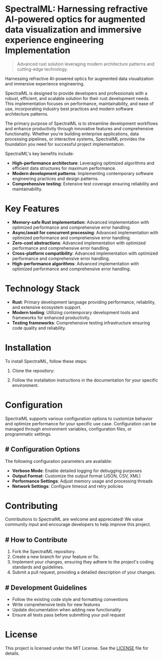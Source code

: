 <!-- fallback_SpectralML_20250802202523_27219 -->

# SpectralML: Harnessing refractive AI-powered optics for augmented data visualization and immersive experience engineering Implementation
> Advanced rust solution leveraging modern architecture patterns and cutting-edge technology.

Harnessing refractive AI-powered optics for augmented data visualization and immersive experience engineering.

SpectralML is designed to provide developers and professionals with a robust, efficient, and scalable solution for their rust development needs. This implementation focuses on performance, maintainability, and ease of use, incorporating industry best practices and modern software architecture patterns.

The primary purpose of SpectralML is to streamline development workflows and enhance productivity through innovative features and comprehensive functionality. Whether you're building enterprise applications, data processing pipelines, or interactive systems, SpectralML provides the foundation you need for successful project implementation.

SpectralML's key benefits include:

* **High-performance architecture**: Leveraging optimized algorithms and efficient data structures for maximum performance.
* **Modern development patterns**: Implementing contemporary software engineering practices and design patterns.
* **Comprehensive testing**: Extensive test coverage ensuring reliability and maintainability.

# Key Features

* **Memory-safe Rust implementation**: Advanced implementation with optimized performance and comprehensive error handling.
* **Async/await for concurrent processing**: Advanced implementation with optimized performance and comprehensive error handling.
* **Zero-cost abstractions**: Advanced implementation with optimized performance and comprehensive error handling.
* **Cross-platform compatibility**: Advanced implementation with optimized performance and comprehensive error handling.
* **High-performance algorithms**: Advanced implementation with optimized performance and comprehensive error handling.

# Technology Stack

* **Rust**: Primary development language providing performance, reliability, and extensive ecosystem support.
* **Modern tooling**: Utilizing contemporary development tools and frameworks for enhanced productivity.
* **Testing frameworks**: Comprehensive testing infrastructure ensuring code quality and reliability.

# Installation

To install SpectralML, follow these steps:

1. Clone the repository:


2. Follow the installation instructions in the documentation for your specific environment.

# Configuration

SpectralML supports various configuration options to customize behavior and optimize performance for your specific use case. Configuration can be managed through environment variables, configuration files, or programmatic settings.

## # Configuration Options

The following configuration parameters are available:

* **Verbose Mode**: Enable detailed logging for debugging purposes
* **Output Format**: Customize the output format (JSON, CSV, XML)
* **Performance Settings**: Adjust memory usage and processing threads
* **Network Settings**: Configure timeout and retry policies

# Contributing

Contributions to SpectralML are welcome and appreciated! We value community input and encourage developers to help improve this project.

## # How to Contribute

1. Fork the SpectralML repository.
2. Create a new branch for your feature or fix.
3. Implement your changes, ensuring they adhere to the project's coding standards and guidelines.
4. Submit a pull request, providing a detailed description of your changes.

## # Development Guidelines

* Follow the existing code style and formatting conventions
* Write comprehensive tests for new features
* Update documentation when adding new functionality
* Ensure all tests pass before submitting your pull request

# License

This project is licensed under the MIT License. See the [LICENSE](https://github.com/ludo53/SpectralML/blob/main/LICENSE) file for details.
